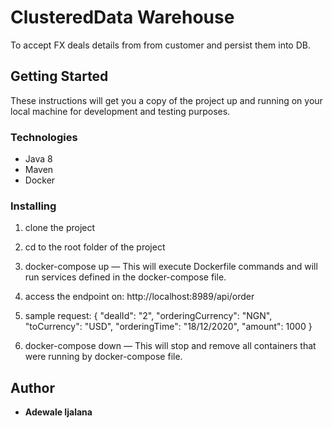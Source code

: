# ClusteredData Warehouse

 To accept FX deals details from from customer and persist them into DB.

## Getting Started

These instructions will get you a copy of the project up and running on your local machine for development and testing purposes.
### Technologies
* Java 8
* Maven
* Docker

### Installing

1) clone the project
2) cd to the root folder of the project
3) docker-compose up — This will execute Dockerfile commands and will run services defined in the docker-compose file.
4) access the endpoint on: http://localhost:8989/api/order
5) sample request:
 {
    "dealId": "2",
    "orderingCurrency": "NGN",
    "toCurrency": "USD",
    "orderingTime": "18/12/2020",
    "amount": 1000
}

6) docker-compose down — This will stop and remove all containers that were running by docker-compose file.


## Author

* **Adewale Ijalana** 
